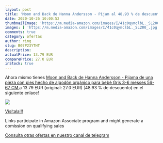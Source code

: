 ```yaml
---
layout: post
title: 'Moon and Back de Hanna Andersson - Pijam al 48.93 % de descuento'
date: 2020-10-26 10:00:52
thumbnailImage: 'https://m.media-amazon.com/images/I/41c0qymclbL._SL200_.jpg'
images: [ 'https://m.media-amazon.com/images/I/41c0qymclbL._SL200_.jpg' ]
comments: true
category: ofertas
author: ring
slug: B07P23YTHT
description:
actualPrice: 13.79 EUR
comparePrice: 27.0 EUR
inStock: true
---
```


Ahora mismo tienes [Moon and Back de Hanna Andersson - Pijama de una pieza con pies hecho de algodón orgánico para bebé  Gris  3-6 messes  56-67 CM ](https://www.amazon.es/dp/B07P23YTHT/?tag=tolees-21) a 13.79 EUR (original: 27.0 EUR) (48.93 %  de descuento) en el siguiente enlace!

[![](https://m.media-amazon.com/images/I/41c0qymclbL._SL200_.jpg)](https://www.amazon.es/dp/B07P23YTHT/?tag=tolees-21)

[Visítala!!!](https://www.amazon.es/dp/B07P23YTHT/?tag=tolees-21)

Links participate in Amazon Associate program and might generate a comission on qualifying sales

[Consulta otras ofertas en nuestro canal de telegram](https://t.me/s/ofertas25)
